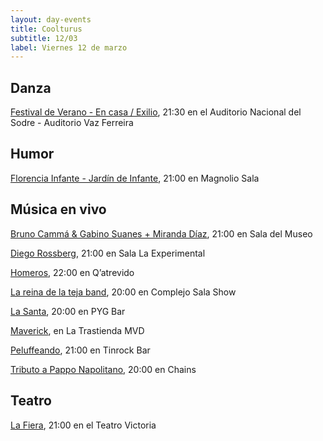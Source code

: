 ```yaml
---
layout: day-events
title: Coolturus
subtitle: 12/03
label: Viernes 12 de marzo
---
```


## Danza

[Festival de Verano - En casa / Exilio](https://sodre.gub.uy/#calendario), 21:30 en el Auditorio Nacional del Sodre - Auditorio Vaz Ferreira

## Humor

[Florencia Infante - Jardín de Infante](https://magnoliosala.uy/evento/jardin-de-infante_1), 21:00 en Magnolio Sala

## Música en vivo

[Bruno Cammá & Gabino Suanes + Miranda Díaz](https://www.instagram.com/saladelmuseo/), 21:00 en Sala del Museo

[Diego Rossberg](https://instagram.com/cclaexperimental?igshid=4jiool1b5o4t), 21:00 en Sala La Experimental

[Homeros](https://instagram.com/qatrevido?igshid=8bj6dzn4g7aj), 22:00 en Q’atrevido

[La reina de la teja band](https://www.instagram.com/p/CGYRDoZg2K9/), 20:00 en Complejo Sala Show

[La Santa](https://instagram.com/pygbar?igshid=v0vxh7zot18p), 20:00 en PYG Bar

[Maverick](https://www.latrastienda.com.uy/), en La Trastienda MVD

[Peluffeando](https://instagram.com/tinrock_bar?igshid=14pb425v6n836), 21:00 en Tinrock Bar

[Tributo a Pappo Napolitano](https://instagram.com/chains_disco?igshid=1dp7lgcxxx99t), 20:00 en Chains

## Teatro

[La Fiera](https://instagram.com/teatrovictoriamontevideo?igshid=nihkflwgw4x4), 21:00 en el Teatro Victoria
